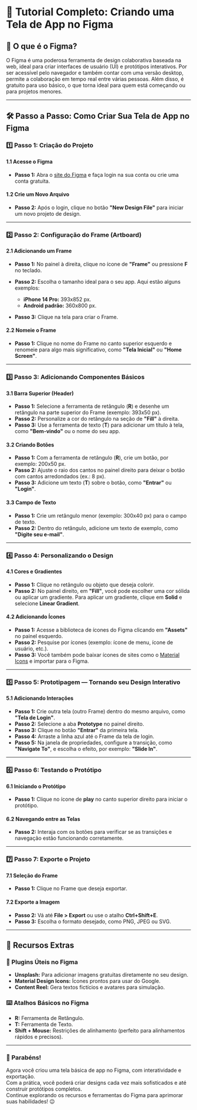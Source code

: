 # **🚀 Tutorial Completo: Criando uma Tela de App no Figma**

## **🎨 O que é o Figma?**

O Figma é uma poderosa ferramenta de design colaborativa baseada na web, ideal para criar interfaces de usuário (UI) e protótipos interativos. Por ser acessível pelo navegador e também contar com uma versão desktop, permite a colaboração em tempo real entre várias pessoas. Além disso, é gratuito para uso básico, o que torna ideal para quem está começando ou para projetos menores.

---

## **🛠️ Passo a Passo: Como Criar Sua Tela de App no Figma**

### **1️⃣ Passo 1: Criação do Projeto**

#### **1.1 Acesse o Figma**

* **Passo 1:** Abra o [site do Figma](https://www.figma.com) e faça login na sua conta ou crie uma conta gratuita.

#### **1.2 Crie um Novo Arquivo**

* **Passo 2:** Após o login, clique no botão **"New Design File"** para iniciar um novo projeto de design.

---

### **2️⃣ Passo 2: Configuração do Frame (Artboard)**

#### **2.1 Adicionando um Frame**

* **Passo 1:** No painel à direita, clique no ícone de **"Frame"** ou pressione **F** no teclado.
* **Passo 2:** Escolha o tamanho ideal para o seu app. Aqui estão alguns exemplos:

  * **iPhone 14 Pro:** 393x852 px.
  * **Android padrão:** 360x800 px.
* **Passo 3:** Clique na tela para criar o Frame.

#### **2.2 Nomeie o Frame**

* **Passo 1:** Clique no nome do Frame no canto superior esquerdo e renomeie para algo mais significativo, como **"Tela Inicial"** ou **"Home Screen"**.

---

### **3️⃣ Passo 3: Adicionando Componentes Básicos**

#### **3.1 Barra Superior (Header)**

* **Passo 1:** Selecione a ferramenta de retângulo (**R**) e desenhe um retângulo na parte superior do Frame (exemplo: 393x50 px).
* **Passo 2:** Personalize a cor do retângulo na seção de **"Fill"** à direita.
* **Passo 3:** Use a ferramenta de texto (**T**) para adicionar um título à tela, como **"Bem-vindo"** ou o nome do seu app.

#### **3.2 Criando Botões**

* **Passo 1:** Com a ferramenta de retângulo (**R**), crie um botão, por exemplo: 200x50 px.
* **Passo 2:** Ajuste o raio dos cantos no painel direito para deixar o botão com cantos arredondados (ex.: 8 px).
* **Passo 3:** Adicione um texto (**T**) sobre o botão, como **"Entrar"** ou **"Login"**.

#### **3.3 Campo de Texto**

* **Passo 1:** Crie um retângulo menor (exemplo: 300x40 px) para o campo de texto.
* **Passo 2:** Dentro do retângulo, adicione um texto de exemplo, como **"Digite seu e-mail"**.

---

### **4️⃣ Passo 4: Personalizando o Design**

#### **4.1 Cores e Gradientes**

* **Passo 1:** Clique no retângulo ou objeto que deseja colorir.
* **Passo 2:** No painel direito, em **"Fill"**, você pode escolher uma cor sólida ou aplicar um gradiente. Para aplicar um gradiente, clique em **Solid** e selecione **Linear Gradient**.

#### **4.2 Adicionando Ícones**

* **Passo 1:** Acesse a biblioteca de ícones do Figma clicando em **"Assets"** no painel esquerdo.
* **Passo 2:** Pesquise por ícones (exemplo: ícone de menu, ícone de usuário, etc.).
* **Passo 3:** Você também pode baixar ícones de sites como o [Material Icons](https://fonts.google.com/icons) e importar para o Figma.

---

### **5️⃣ Passo 5: Prototipagem — Tornando seu Design Interativo**

#### **5.1 Adicionando Interações**

* **Passo 1:** Crie outra tela (outro Frame) dentro do mesmo arquivo, como **"Tela de Login"**.
* **Passo 2:** Selecione a aba **Prototype** no painel direito.
* **Passo 3:** Clique no botão **"Entrar"** da primeira tela.
* **Passo 4:** Arraste a linha azul até o Frame da tela de login.
* **Passo 5:** Na janela de propriedades, configure a transição, como **"Navigate To"**, e escolha o efeito, por exemplo: **"Slide In"**.

---

### **6️⃣ Passo 6: Testando o Protótipo**

#### **6.1 Iniciando o Protótipo**

* **Passo 1:** Clique no ícone de **play** no canto superior direito para iniciar o protótipo.

#### **6.2 Navegando entre as Telas**

* **Passo 2:** Interaja com os botões para verificar se as transições e navegação estão funcionando corretamente.

---

### **7️⃣ Passo 7: Exporte o Projeto**

#### **7.1 Seleção do Frame**

* **Passo 1:** Clique no Frame que deseja exportar.

#### **7.2 Exporte a Imagem**

* **Passo 2:** Vá até **File > Export** ou use o atalho **Ctrl+Shift+E**.
* **Passo 3:** Escolha o formato desejado, como PNG, JPEG ou SVG.

---

## **🔧 Recursos Extras**

### **🧩 Plugins Úteis no Figma**

* **Unsplash:** Para adicionar imagens gratuitas diretamente no seu design.
* **Material Design Icons:** Ícones prontos para usar do Google.
* **Content Reel:** Gera textos fictícios e avatares para simulação.

### **⌨️ Atalhos Básicos no Figma**

* **R:** Ferramenta de Retângulo.
* **T:** Ferramenta de Texto.
* **Shift + Mouse:** Restrições de alinhamento (perfeito para alinhamentos rápidos e precisos).

---

### **🎉 Parabéns!**

Agora você criou uma tela básica de app no Figma, com interatividade e exportação.   
Com a prática, você poderá criar designs cada vez mais sofisticados e até construir protótipos completos.   
Continue explorando os recursos e ferramentas do Figma para aprimorar suas habilidades! 😉
